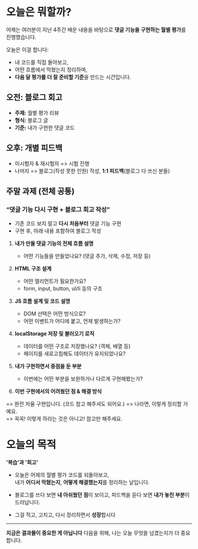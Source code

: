 # 오늘은 뭐할까?

어제는 여러분이 지난 4주간 배운 내용을 바탕으로
**댓글 기능을 구현하는 월별 평가**를 진행했습니다.

오늘은 이걸 합니다:

- 내 코드를 직접 돌아보고,
- 어떤 흐름에서 막혔는지 정리하며,
- **다음 달 평가를 더 잘 준비할 기준**을 만드는 시간입니다.

## 오전: 블로그 회고

- **주제:** 월별 평가 리뷰
- **형식:** 블로그 글
- **기준:** 내가 구현한 댓글 코드

## 오후: 개별 피드백

- 미시험자 & 재시험자 => 시험 진행
- 나머지 => 블로그(작성 못한 인원) 작성,  **1:1 피드백**(블로그 다 쓰신 분들)

## 주말 과제 (전체 공통)

### “댓글 기능 다시 구현 + 블로그 회고 작성”

- 기존 코드 보지 말고 **다시 처음부터** 댓글 기능 구현
- 구현 후, 아래 내용 포함하여 블로그 작성

1. **내가 만들 댓글 기능의 전체 흐름 설명**

   - 어떤 기능들을 만들었나요? (댓글 추가, 삭제, 수정, 저장 등)

2. **HTML 구조 설계**

   - 어떤 엘리먼트가 필요한가요?
   - form, input, button, ul/li 등의 구조

3. **JS 흐름 설계 및 코드 설명**

   - DOM 선택은 어떤 방식으로?
   - 어떤 이벤트가 어디에 붙고, 언제 발생하는가?

4. **localStorage 저장 및 불러오기 로직**

   - 데이터를 어떤 구조로 저장했나요? (객체, 배열 등)
   - 페이지를 새로고침해도 데이터가 유지되었나요?

5. **내가 구현하면서 중점을 둔 부분**

   - 이번에는 어떤 부분을 보완하거나 다르게 구현해봤는가?

6. **이번 구현에서의 어려웠던 점 & 해결 방식**

=> 완전 자율 구현입니다. (코드 참고 해주셔도 되어요.)
=> 나라면, 이렇게 정리할 거예요.  
=> 꼭꼭! 이렇게 하라는 것은 아니고! 참고만 해주세요.

# 오늘의 목적

**'복습'과 '회고'**

- 오늘은 어제의 월별 평가 코드를 되돌아보고,  
  내가 **어디서 막혔는지**, **어떻게 해결했는지**를 정리하는 날입니다.

- 블로그를 쓰다 보면 **내 아쉬웠던 점**이 보이고,
  피드백을 듣다 보면 **내가 놓친 부분**이 드러납니다.

- 그걸 적고, 고치고, 다시 정리하면서
  **성장**합시다

---

**지금은 결과물이 중요한 게 아닙니다**
다음을 위해, 나는 오늘 무엇을 남겼는지가 더 중요합니다.
